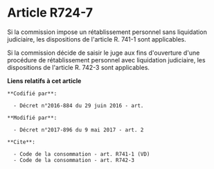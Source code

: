 # Article R724-7

Si la commission impose un rétablissement personnel sans liquidation judiciaire, les dispositions de l'article R. 741-1 sont
applicables.

Si la commission décide de saisir le juge aux fins d'ouverture d'une procédure de rétablissement personnel avec liquidation
judiciaire, les dispositions de l'article R. 742-3 sont applicables.

**Liens relatifs à cet article**

	**Codifié par**:

	  - Décret n°2016-884 du 29 juin 2016 - art.

	**Modifié par**:

	  - Décret n°2017-896 du 9 mai 2017 - art. 2

	**Cite**:

	  - Code de la consommation - art. R741-1 (VD)
	  - Code de la consommation - art. R742-3
